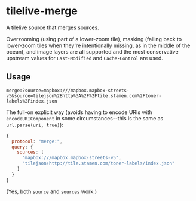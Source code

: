 # tilelive-merge

A tilelive source that merges sources.

Overzooming (using part of a lower-zoom tile), masking (falling back to
lower-zoom tiles when they're intentionally missing, as in the middle of the
ocean), and image layers are all supported and the most conservative upstream
values for `Last-Modified` and `Cache-Control` are used.

## Usage

```
merge:?source=mapbox:///mapbox.mapbox-streets-v5&source=tilejson%2Bhttp%3A%2F%2Ftile.stamen.com%2Ftoner-labels%2Findex.json
```

The full-on explicit way (avoids having to encode URIs with
`encodeURIComponent` in some circumstances--this is the same as `url.parse(uri,
true)`):

```javascript
{
  protocol: "merge:",
  query: {
    sources: [
      "mapbox:///mapbox.mapbox-streets-v5",
      "tilejson+http://tile.stamen.com/toner-labels/index.json"
    ]
  }
}
```

(Yes, both `source` and `sources` work.)
